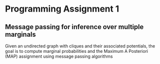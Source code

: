 # Programming Assignment 1
## Message passing for inference over multiple marginals
Given an undirected graph with cliques and their associated potentials, the goal is to compute marginal
probabilities and the Maximum A Posteriori (MAP) assignment using message passing algorithms

